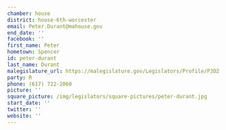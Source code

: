 ```yaml
---
chamber: house
district: house-6th-worcester
email: Peter.Durant@mahouse.gov
end_date: ''
facebook: ''
first_name: Peter
hometown: Spencer
id: peter-durant
last_name: Durant
malegislature_url: https://malegislature.gov/Legislators/Profile/PJD2
party: R
phone: (617) 722-2060
picture: ''
square_picture: /img/legislators/square-pictures/peter-durant.jpg
start_date: ''
twitter: ''
website: ''
---
```

